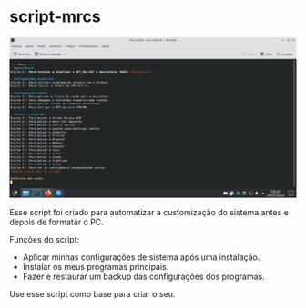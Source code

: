 # script-mrcs

![screen](./screen.png)

Esse script foi criado para automatizar a customização do sistema antes e depois de formatar o PC.

Funções do script:
- Aplicar minhas configurações de sistema após uma instalação.
- Instalar os meus programas principais.
- Fazer e restaurar um backup das configurações dos programas.

Use esse script como base para criar o seu.
